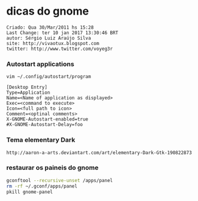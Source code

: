 # dicas do gnome

```
Criado: Qua 30/Mar/2011 hs 15:28
Last Change: ter 10 jan 2017 13:30:46 BRT
autor: Sérgio Luiz Araújo Silva
site: http://vivaotux.blogspot.com
twitter: http://www.twitter.com/voyeg3r
```

### Autostart applications

    vim ~/.config/autostart/program

    [Desktop Entry]
    Type=Application
    Name=<Name of application as displayed>
    Exec=<command to execute>
    Icon=<full path to icon>
    Comment=<optinal comments>
    X-GNOME-Autostart-enabled=true
    #X-GNOME-Autostart-Delay=foo

### Tema elementary Dark

	http://aaron-a-arts.deviantart.com/art/elementary-Dark-Gtk-190822873

### restaurar os paineis do gnome

``` sh
gconftool --recursive-unset /apps/panel
rm -rf ~/.gconf/apps/panel
pkill gnome-panel
```

